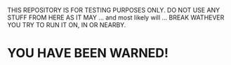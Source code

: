 THIS REPOSITORY IS FOR TESTING PURPOSES ONLY. DO NOT USE ANY STUFF FROM HERE AS IT MAY ... and most likely will ... BREAK WATHEVER YOU TRY TO RUN IT ON, IN OR NEARBY.

YOU HAVE BEEN WARNED!
=====================
